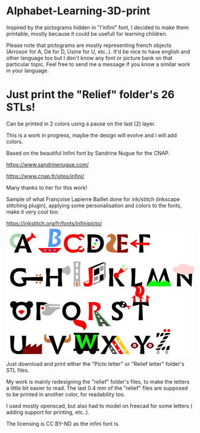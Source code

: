# Alphabet-Learning-3D-print

Inspired by the pictograms hidden in "l'infini" font, I decided to make them printable, mostly because it could be usefull for learning children.

Please note that pictograms are mostly representing french objects (Arrosoir for A, Dé for D, Usine for U, etc..). It'd be nice to have english and other language too but I don't know any font or picture bank on that particular topic. Feel free to send me a message if you know a similar work in your language.

# Just print the "Relief" folder's 26 STLs!
Can be printed in 2 colors using a pause on the last (2) layer.

This is a work in progress, maybe the design will evolve and i will add colors.

Based on the beautiful Infini font by Sandrine Nugue for the CNAP.

https://www.sandrinenugue.com/

https://www.cnap.fr/sites/infini/

Many thanks to her for this work!

Sample of what Françoise Lapierre Baillet done for ink/stitch (inkscape stitching plugin), applying some personalisation and colors to the fonts, make it very cool too:

https://inkstitch.org/fr/fonts/infinipicto/
![Sample ](/infini-font/infinipicto3.jpg)



Just download and print either the "Picto letter" or "Relief letter" folder's STL files.

My work is mainly redesigning the "relief" folder's files, to make the letters a little bit easier to read.
The last 0.4 mm of the "relief" files are supposed to be printed in another color, for readability too.

I used mostly openscad, but also had to model on freecad for some letters ( adding support for printing, etc..).

The licensing is CC BY-ND as the infini font is. 
